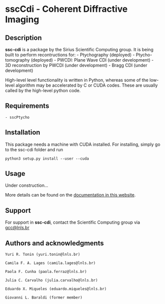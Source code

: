 
# sscCdi - Coherent Diffractive Imaging

## Description

**ssc-cdi** is a package by the Sirius Scientific Computing group. It is being built to perform recontructions for:
	- Ptychography (deployed)
	- Ptycho-tomography (deployed)
	- PWCDI: Plane Wave CDI (under development)
	- 3D reconstruction by PWCDI (under development)
	- Bragg CDI (under development)

High-level level functionality is written in Python, whereas some of the low-level algorithm may be accelerated by C or CUDA codes. These are usually called by the high-level python code. 

## Requirements
	- sscPtycho

## Installation

This package needs a machine with CUDA installed. For installing, simply go to the ssc-cdi folder and run

	python3 setup.py install --user --cuda

## Usage

Under construction...

More details can be found on the [documentation in this website](https://gcc.lnls.br/ssc/ssc-cdi/index.html). 

## Support

For support in **ssc-cdi**, contact the Scientific Computing group via gcc@lnls.br

## Authors and acknowledgments

	Yuri R. Tonin (yuri.tonin@lnls.br)

	Camila F. A. Lages (camila.lages@lnls.br)

	Paola F. Cunha (paola.ferraz@lnls.br)

	Julia C. Carvalho (julia.carvalho@lnls.br)
	
	Eduardo X. Miqueles	(eduardo.miqueles@lnls.br)

	Giovanni L. Baraldi	(former member)


	

